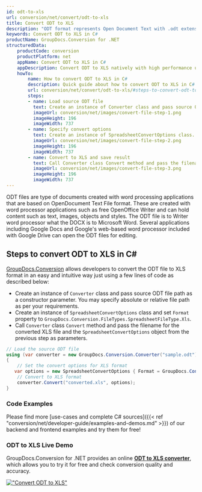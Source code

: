 ```yaml
---
id: odt-to-xls
url: conversion/net/convert/odt-to-xls
title: Convert ODT to XLS
description: "ODT format represents Open Document Text with .odt extension. Learn how to convert ODT to XLS file programmatically in C# language using GroupDocs.Conversion for .NET library."
keywords: Convert ODT to XLS in C#
productName: GroupDocs.Conversion for .NET
structuredData:
    productCode: conversion
    productPlatform: net
    appName: Convert ODT to XLS in C#
    appDescription: Convert ODT to XLS natively with high performance using C# language and server side GroupDocs.Conversion for .NET APIs, without the use of any software like Microsoft or Open Office.
    howTo:
        name: How to convert ODT to XLS in C# 
        description: Quick guide about how to convert ODT to XLS in C# with high performance and accuracy.
        url: conversion/net/convert/odt-to-xls/#steps-to-convert-odt-to-xls-in-c
        steps:
        - name: Load source ODT file 
          text: Create an instance of Converter class and pass source ODT file path as a constructor parameter. You may specify absolute or relative file path as per your requirements. 
          imageUrl: conversion/net/images/convert-file-step-1.png
          imageHeight: 196
          imageWidth: 737
        - name: Specify convert options 
          text: Create an instance of SpreadsheetConvertOptions class.
          imageUrl: conversion/net/images/convert-file-step-2.png
          imageHeight: 196
          imageWidth: 737
        - name: Convert to XLS and save result 
          text: Call Converter class Convert method and pass the filename for the converted HTML file and the SpreadsheetConvertOptions object from the previous step as parameters.
          imageUrl: conversion/net/images/convert-file-step-3.png
          imageHeight: 196
          imageWidth: 737
---
```


ODT files are type of documents created with word processing applications that are based on OpenDocument Text File format. These are created with word processor applications such as free OpenOffice Writer and can hold content such as text, images, objects and styles. The ODT file is to Writer word processor what the DOCX is to Microsoft Word. Several applications including Google Docs and Google's web-based word processor included with Google Drive can open the ODT files for editing.

## Steps to convert ODT to XLS in C#

[GroupDocs.Conversion](https://products.groupdocs.com/conversion/net) allows developers to convert the ODT file to XLS format in an easy and intuitive way just using a few lines of code as described below:

* Create an instance of `Converter` class and pass source ODT file path as a constructor parameter. You may specify absolute or relative file path as per your requirements. 
* Create an instance of `SpreadsheetConvertOptions` class and set `Format` property to `GroupDocs.Conversion.FileTypes.SpreadsheetFileType.Xls`.
* Call `Converter` class `Convert` method and pass the filename for the converted XLS file and the `SpreadsheetConvertOptions` object from the previous step as parameters.

```csharp
// Load the source ODT file
using (var converter = new GroupDocs.Conversion.Converter("sample.odt"))
{
    // Set the convert options for XLS format
   var options = new SpreadsheetConvertOptions { Format = GroupDocs.Conversion.FileTypes.SpreadsheetFileType.Xls };
    // Convert to XLS format
    converter.Convert("converted.xls", options);
}
```

### Code Examples

Please find more [use-cases and complete C# sources]({{< ref "conversion/net/developer-guide/examples-and-demos.md" >}}) of our backend and frontend examples and try them for free!

### ODT to XLS Live Demo

GroupDocs.Conversion for .NET provides an online [**ODT to XLS converter**](https://products.groupdocs.app/conversion/odt-to-xls), which allows you to try it for free and check conversion quality and accuracy.

[!["Convert ODT to XLS"](conversion/net/images/convert-to-xls/convert-odt-to-xls.png)](https://products.groupdocs.app/conversion/odt-to-xls)
